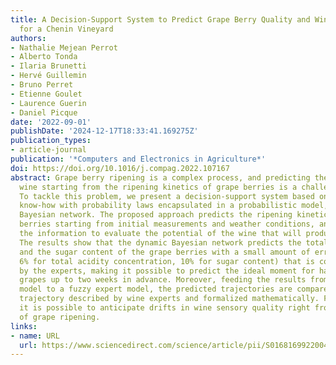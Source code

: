 ```yaml
---
title: A Decision-Support System to Predict Grape Berry Quality and Wine Potential
  for a Chenin Vineyard
authors:
- Nathalie Mejean Perrot
- Alberto Tonda
- Ilaria Brunetti
- Hervé Guillemin
- Bruno Perret
- Etienne Goulet
- Laurence Guerin
- Daniel Picque
date: '2022-09-01'
publishDate: '2024-12-17T18:33:41.169275Z'
publication_types:
- article-journal
publication: '*Computers and Electronics in Agriculture*'
doi: https://doi.org/10.1016/j.compag.2022.107167
abstract: Grape berry ripening is a complex process, and predicting the quality of
  wine starting from the ripening kinetics of grape berries is a challenging task.
  To tackle this problem, we present a decision-support system based on coupling expert
  know-how with probability laws encapsulated in a probabilistic model, a dynamic
  Bayesian network. The proposed approach predicts the ripening kinetics of grape
  berries starting from initial measurements and weather conditions, and then exploits
  the information to evaluate the potential of the wine that will produced from them.
  The results show that the dynamic Bayesian network predicts the total acidity concentration
  and the sugar content of the grape berries with a small amount of error (mean of
  6% for total acidity concentration, 10% for sugar content) that is considered satisfying
  by the experts, making it possible to predict the ideal moment for harvesting the
  grapes up to two weeks in advance. Moreover, feeding the results from the probabilistic
  model to a fuzzy expert model, the predicted trajectories are compared to an ideal
  trajectory described by wine experts and formalized mathematically. From this comparison,
  it is possible to anticipate drifts in wine sensory quality right from the step
  of grape ripening.
links:
- name: URL
  url: https://www.sciencedirect.com/science/article/pii/S0168169922004847
---
```

